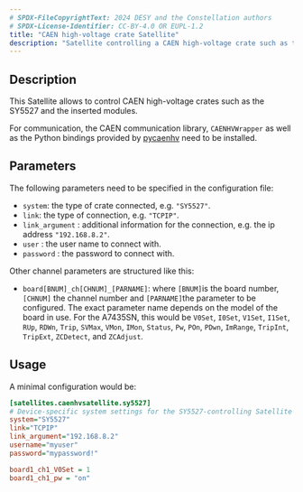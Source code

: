 ```yaml
---
# SPDX-FileCopyrightText: 2024 DESY and the Constellation authors
# SPDX-License-Identifier: CC-BY-4.0 OR EUPL-1.2
title: "CAEN high-voltage crate Satellite"
description: "Satellite controlling a CAEN high-voltage crate such as the SY5527 and its modules ."
---
```


## Description

This Satellite allows to control CAEN high-voltage crates such as the SY5527 and the inserted modules.

For communication, the CAEN communication library, `CAENHVWrapper` as well as the Python bindings provided by [pycaenhv](https://github.com/vasoto/pycaenhv.git) need to be installed.

## Parameters

The following parameters need to be specified in the configuration file:

* `system`: the type of crate connected, e.g. `"SY5527"`.
* `link`: the type of connection, e.g. `"TCPIP"`.
* `link_argument` : additional information for the connection, e.g. the ip address `"192.168.8.2"`.
* `user` : the user name to connect with.
* `password` : the password to connect with.

Other channel parameters are structured like this:

* `board[BNUM]_ch[CHNUM]_[PARNAME]`: where `[BNUM]`is the board number, `[CHNUM]` the channel number and `[PARNAME]`the parameter to be configured. The exact parameter name depends on the model of the board in use. For the A7435SN, this would be `V0Set`, `I0Set`, `V1Set`, `I1Set`, `RUp`, `RDWn`, `Trip`, `SVMax`, `VMon`, `IMon`, `Status`, `Pw`, `POn`, `PDwn`, `ImRange`, `TripInt`, `TripExt`, `ZCDetect`, and `ZCAdjust`.

## Usage

A minimal configuration would be:

```ini
[satellites.caenhvsatellite.sy5527]
# Device-specific system settings for the SY5527-controlling Satellite
system="SY5527"
link="TCPIP"
link_argument="192.168.8.2"
username="myuser"
password="mypassword!"

board1_ch1_V0Set = 1
board1_ch1_pw = "on"
```

